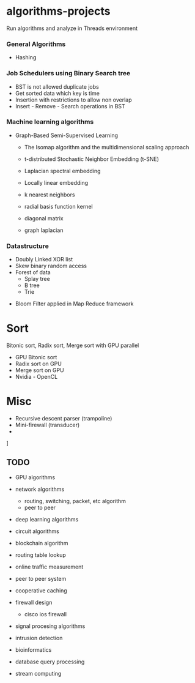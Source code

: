 # algorithms-projects
Run algorithms and analyze in Threads environment 
### General Algorithms
+ Hashing 


### Job Schedulers using Binary Search tree
- BST is not allowed duplicate jobs 
- Get sorted data which key is time 
- Insertion with restrictions to allow non overlap 
- Insert - Remove - Search operations in BST






### Machine learning algorithms 
- Graph-Based Semi-Supervised Learning 
    - The Isomap algorithm and the multidimensional scaling approach
    - t-distributed Stochastic Neighbor Embedding (t-SNE) 
    - Laplacian spectral embedding
    - Locally linear embedding 

    - k nearest neighbors
    - radial basis function kernel 

    - diagonal matrix 
    - graph laplacian 
    

### Datastructure 
+ Doubly Linked XOR list 
+ Skew binary random access 
+ Forest of data 
    + Splay tree 
    + B tree 
    + Trie 
- Bloom Filter applied in Map Reduce framework 

# Sort
Bitonic sort, Radix sort, Merge sort with GPU parallel 
+ GPU Bitonic sort  
+ Radix sort on GPU 
+ Merge sort on GPU 
+ Nvidia - OpenCL 


# Misc
+ Recursive descent parser (trampoline)
+ Mini-firewall (transducer)
+ 

]



## TODO 

- GPU algorithms 
- network algorithms
    - routing, switching, packet, etc algorithm 
    - peer to peer 
- deep learning algorithms 
- circuit algorithms 
- blockchain algorithm 
- routing table lookup 
- online traffic measurement 
- peer to peer system 
- cooperative caching 
- firewall design 
    - cisco ios firewall 
- signal procesing algorithms 

- intrusion detection 
- bioinformatics 
- database query processing 
- stream computing 
